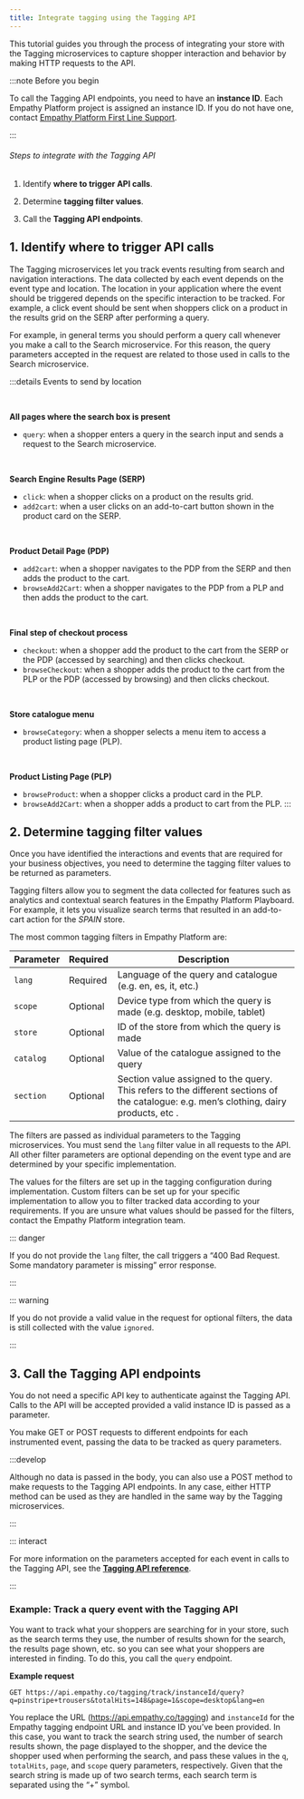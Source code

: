 ```yaml
---
title: Integrate tagging using the Tagging API
---
```


This tutorial guides you through the process of integrating your store with the Tagging microservices to capture shopper interaction and behavior by making HTTP requests to the API.

:::note Before you begin

To call the Tagging API endpoints, you need to have an **instance ID**. Each Empathy Platform project is assigned an instance ID. If you do not have one, contact [Empathy Platform First Line Support](mailto:support@empathy.co).

:::

###### Steps to integrate with the Tagging API

1. Identify **where to trigger API calls**.

2. Determine **tagging filter values**.

3. Call the **Tagging API endpoints**.


## 1. Identify where to trigger API calls
The Tagging microservices let you track events resulting from search and navigation interactions. The data collected by each event depends on the event type and location. The location in your application where the event should be triggered depends on the specific interaction to be tracked. For example, a click event should be sent when shoppers click on a product in the results grid on the SERP after performing a query.

For example, in general terms you should perform a query call whenever you make a call to the Search microservice. For this reason, the query parameters accepted in the request are related to those used in calls to the Search microservice.

:::details Events to send by location

</br>

**All pages where the search box is present**
- `query`: when a shopper enters a query in the search input and sends a request to the Search microservice.

</br>

**Search Engine Results Page (SERP)**
- `click`: when a shopper clicks on a product on the results grid.
- `add2cart`: when a user clicks on an add-to-cart button shown in the product card on the SERP.

</br>

**Product Detail Page (PDP)**
- `add2cart`: when a shopper navigates to the PDP from the SERP and then adds the product to the cart. 
- `browseAdd2Cart`: when a shopper navigates to the PDP from a PLP and then adds the product to the cart.

</br>

**Final step of checkout process**
- `checkout`: when a shopper add the product to the cart from the SERP or the PDP (accessed by searching) and then clicks checkout. 
- `browseCheckout`: when a shopper adds the product to the cart from the PLP or the PDP (accessed by browsing) and then clicks checkout.

</br>

**Store catalogue menu**
- `browseCategory`: when a shopper selects a menu item to access a product listing page (PLP).

</br>

**Product Listing Page (PLP)**
- `browseProduct`: when a shopper clicks a product card in the PLP.
- `browseAdd2Cart`: when a shopper adds a product to cart from the PLP.
:::


## 2. Determine tagging filter values
Once you have identified the interactions and events that are required for your business objectives, you need to determine the tagging filter values to be returned as parameters.

Tagging filters allow you to segment the data collected for features such as analytics and contextual search features in the Empathy Platform Playboard. For example, it lets you visualize search terms that resulted in an add-to-cart action for the _SPAIN_ store.

The most common tagging filters in Empathy Platform are:

| Parameter |  Required | Description |
|---|---|---|
| `lang` | Required | Language of the query and catalogue (e.g. en, es, it, etc.) |
| `scope` | Optional | Device type from which the query is made (e.g. desktop, mobile, tablet) |
| `store` | Optional | ID of the store from which the query is made |
| `catalog` | Optional | Value of the catalogue assigned to the query |
| `section` | Optional | Section value assigned to the query. This refers to the different sections of the catalogue: e.g. men’s clothing, dairy products, etc . |

The filters are passed as individual parameters to the Tagging microservices. You must send the `lang` filter value in all requests to the API. All other filter parameters are optional depending on the event type and are determined by your specific implementation.

The values for the filters are set up in the tagging configuration during implementation. Custom filters can be set up for your specific implementation to allow you to filter tracked data according to your requirements. If you are unsure what values should be passed for the filters, contact the Empathy Platform integration team.

::: danger

If you do not provide the `lang` filter, the call triggers a “400 Bad Request. Some mandatory parameter is missing” error response. 

:::

::: warning

If you do not provide a valid value in the request for optional filters, the data is still collected with the value `ignored`. 

:::


## 3. Call the Tagging API endpoints
You do not need a specific API key to authenticate against the Tagging API. Calls to the API will be accepted provided a valid instance ID is passed as a parameter. 

You make GET or POST requests to different endpoints for each instrumented event, passing the data to be tracked as query parameters.

:::develop

Although no data is passed in the body, you can also use a POST method to make requests to the Tagging API endpoints. In any case, either HTTP method can be used as they are handled in the same way by the Tagging microservices.

:::

::: interact

For more information on the parameters accepted for each event in calls to the Tagging API, see the **[Tagging API reference](/develop-empathy-platform/api-reference/tagging-api)**.

:::     


### Example: Track a query event with the Tagging API
You want to track what your shoppers are searching for in your store, such as the search terms they use, the number of results shown for the search, the results page shown, etc. so you can see what your shoppers are interested in finding. To do this, you call the `query` endpoint. 
<!--Data received from Search as part of Search&Tagging-->

**Example request**

```
GET https://api.empathy.co/tagging/track/instanceId/query?q=pinstripe+trousers&totalHits=148&page=1&scope=desktop&lang=en
```

You replace the URL (https://api.empathy.co/tagging) and `instanceId` for the Empathy tagging endpoint URL and instance ID you’ve been provided. In this case, you want to track the search string used, the number of search results shown, the page displayed to the shopper, and the device the shopper used when performing the search, and pass these values in the `q`, `totalHits`, `page`, and `scope` query parameters, respectively.  Given that the search string is made up of two search terms, each search term is separated using the “+” symbol.

